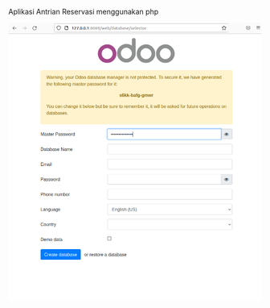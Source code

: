 Aplikasi Antrian Reservasi menggunakan php



<p align="center"><img src="https://github.com/ghozali25/Odoo-14-on-Ubuntu-22.04/blob/main/odoo14.png"></p>
